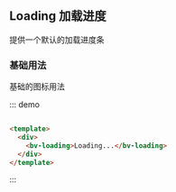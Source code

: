 ## Loading 加载进度

提供一个默认的加载进度条

### 基础用法

基础的图标用法

::: demo

```html

<template>
  <div>
    <bv-loading>Loading...</bv-loading>
  </div>
</template>
```

:::

